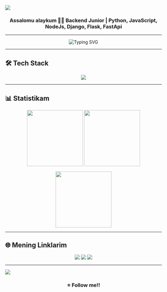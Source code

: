 <!-- Banner -->
<img src="https://capsule-render.vercel.app/api?type=waving&color=gradient&height=180&section=header&text=👋%20Salom%2C%20men%20Bahodirbek!&fontSize=40&fontColor=fff&animation=twinkling&fontAlignY=35" />

<h3 align="center">Assalomu alaykum 👨‍💻  
Backend Junior | Python, JavaScript, NodeJs, Django, Flask, FastApi</h3>

---

<!-- Typing SVG -->
<p align="center">
  <img src="https://readme-typing-svg.demolab.com?font=Fira+Code&size=22&pause=1000&color=00FFEA&center=true&vCenter=true&width=600&lines=Node.js+%7C+PostgreSQL+%7C+Linux+%7C+JavaScript;Python+%7C+Django+%7C+FastAPI+%7C+Flask;Kiberxavfsizlik+meni+ruh+lantiradi;O‘rganish+hech+qachon+to‘xtamaydi;Hayot+bu+kod,+kod+bu+hayot!+🔥" alt="Typing SVG" />
</p>

---

## 🛠️ Tech Stack
<p align="center">
  <img src="https://skillicons.dev/icons?i=python,django,flask,fastapi,js,nodejs,postgres,linux,git,github,vscode,html,css,docker" />
</p>

---

## 📊 Statistikam
<p align="center">
  <img src="https://github-readme-stats.vercel.app/api?username=bahodirbekqosimov&show_icons=true&theme=tokyonight&hide_border=true&border_radius=20" height="180"/>
  <img src="https://github-readme-stats.vercel.app/api/top-langs/?username=bahodirbekqosimov&layout=compact&theme=tokyonight&hide_border=true&border_radius=20" height="180"/>
</p>

<p align="center">
  <img src="https://streak-stats.demolab.com?user=bahodirbekqosimov&theme=tokyonight&hide_border=true&border_radius=20" height="180"/>
</p>

---


## 🌐 Mening Linklarim
<p align="center">
  <a href="https://t.me/bahodirbekqosimov"><img src="https://img.shields.io/badge/Telegram-2CA5E0?style=for-the-badge&logo=telegram&logoColor=white"></a>
  <a href="mailto:bahodirbek20090405@gmail.com"><img src="https://img.shields.io/badge/Email-D14836?style=for-the-badge&logo=gmail&logoColor=white"></a>
  <a href="https://bahodirbek.uz"><img src="https://img.shields.io/badge/Portfolio-000000?style=for-the-badge&logo=vercel&logoColor=white"></a>
</p>

---

<img src="https://capsule-render.vercel.app/api?type=waving&color=gradient&height=120&section=footer"/>
<h3 align="center">⭐️ Follow me!!</h3>


